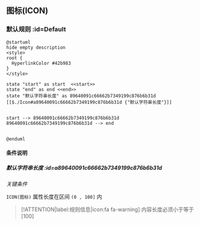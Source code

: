 ## 图标(ICON) <!-- {docsify-ignore-all} -->

   

### 默认规则 :id=Default

```plantuml
@startuml
hide empty description
<style>
root {
  HyperlinkColor #42b983
}
</style>

state "start" as start  <<start>>
state "end" as end <<end>>
state "默认字符串长度" as 89640091c66662b7349199c876b6b31d [[$./Icon#a89640091c66662b7349199c876b6b31d {"默认字符串长度"}]]


start --> 89640091c66662b7349199c876b6b31d 
89640091c66662b7349199c876b6b31d --> end 


@enduml
```

#### 条件说明

##### 默认字符串长度 :id=a89640091c66662b7349199c876b6b31d


*关键条件*


`ICON(图标)` 属性长度在区间 `(0 , 100]` 内

> [!ATTENTION|label:规则信息|icon:fa fa-warning]
> 内容长度必须小于等于[100]







